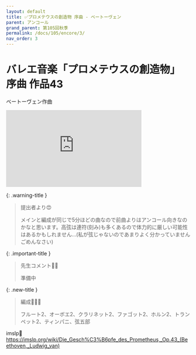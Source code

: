 ```yaml
---
layout: default
title: ✅プロメテウスの創造物 序曲 - ベートーヴェン
parent: アンコール
grand_parent: 第105回秋季
permalink: /docs/105/encore/3/
nav_order: 3
---
```


# バレエ音楽「プロメテウスの創造物」 序曲 作品43

ベートーヴェン作曲

<iframe width="370" height="210" src="https://www.youtube.com/embed/uDeRy9ZvhZ8?si=j5xSXleflzuJWYNi" title="YouTube video player" frameborder="0" allow="accelerometer; autoplay; clipboard-write; encrypted-media; gyroscope; picture-in-picture; web-share" referrerpolicy="strict-origin-when-cross-origin" allowfullscreen></iframe>

{: .warning-title }
> 提出者より😍
>
> メインと編成が同じで5分ほどの曲なので前曲よりはアンコール向きなのかなと思います。高弦は連符(刻み)も多くあるので体力的に厳しい可能性はあるかもしれません…(私が弦じゃないのであまりよく分かっていませんごめんなさい)

{: .important-title }
> 先生コメント🤵‍♂️
>
> 準備中

{: .new-title }
> 編成🎻🎺🥁
>
> フルート2、オーボエ2、クラリネット2、ファゴット2、ホルン2、トランペット2、ティンパニ、弦五部

imslp🎼
<a href="https://imslp.org/wiki/Die_Gesch%C3%B6pfe_des_Prometheus,_Op.43_(Beethoven,_Ludwig_van)">https://imslp.org/wiki/Die_Gesch%C3%B6pfe_des_Prometheus,_Op.43_(Beethoven,_Ludwig_van)</a>
